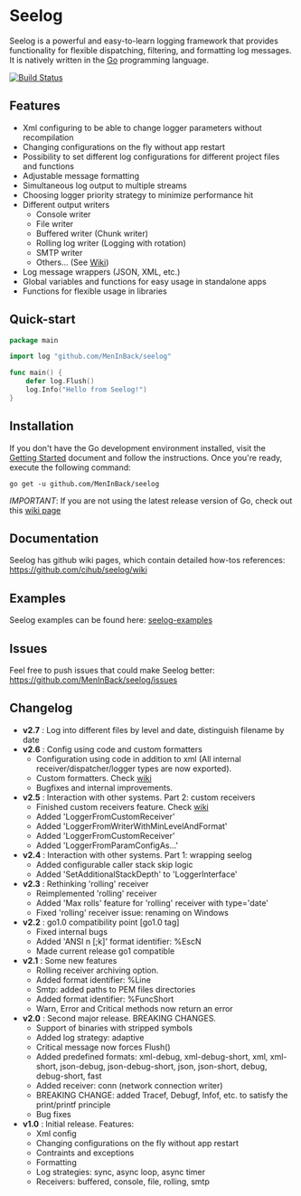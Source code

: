 Seelog
=======

Seelog is a powerful and easy-to-learn logging framework that provides functionality for flexible dispatching, filtering, and formatting log messages.
It is natively written in the [Go](http://golang.org/) programming language. 

[![Build Status](https://drone.io/github.com/cihub/seelog/status.png)](https://drone.io/github.com/cihub/seelog/latest)

Features
------------------

* Xml configuring to be able to change logger parameters without recompilation
* Changing configurations on the fly without app restart
* Possibility to set different log configurations for different project files and functions
* Adjustable message formatting
* Simultaneous log output to multiple streams
* Choosing logger priority strategy to minimize performance hit
* Different output writers
  * Console writer
  * File writer 
  * Buffered writer (Chunk writer)
  * Rolling log writer (Logging with rotation)
  * SMTP writer
  * Others... (See [Wiki](https://github.com/cihub/seelog/wiki))
* Log message wrappers (JSON, XML, etc.)
* Global variables and functions for easy usage in standalone apps
* Functions for flexible usage in libraries

Quick-start
-----------

```go
package main

import log "github.com/MenInBack/seelog"

func main() {
    defer log.Flush()
    log.Info("Hello from Seelog!")
}
```

Installation
------------

If you don't have the Go development environment installed, visit the 
[Getting Started](http://golang.org/doc/install.html) document and follow the instructions. Once you're ready, execute the following command:

```
go get -u github.com/MenInBack/seelog
```

*IMPORTANT*: If you are not using the latest release version of Go, check out this [wiki page](https://github.com/cihub/seelog/wiki/Notes-on-'go-get')

Documentation
---------------

Seelog has github wiki pages, which contain detailed how-tos references: https://github.com/cihub/seelog/wiki

Examples
---------------

Seelog examples can be found here: [seelog-examples](https://github.com/MenInBack/seelog-examples)

Issues
---------------

Feel free to push issues that could make Seelog better: https://github.com/MenInBack/seelog/issues

Changelog
---------
* **v2.7** : Log into different files by level and date, distinguish filename by date
* **v2.6** : Config using code and custom formatters
    * Configuration using code in addition to xml (All internal receiver/dispatcher/logger types are now exported).
    * Custom formatters. Check [wiki](https://github.com/cihub/seelog/wiki/Custom-formatters)
    * Bugfixes and internal improvements.
* **v2.5** : Interaction with other systems. Part 2: custom receivers
    * Finished custom receivers feature. Check [wiki](https://github.com/cihub/seelog/wiki/custom-receivers)
    * Added 'LoggerFromCustomReceiver'
    * Added 'LoggerFromWriterWithMinLevelAndFormat'
    * Added 'LoggerFromCustomReceiver'
    * Added 'LoggerFromParamConfigAs...' 
* **v2.4** : Interaction with other systems. Part 1: wrapping seelog
    * Added configurable caller stack skip logic
    * Added 'SetAdditionalStackDepth' to 'LoggerInterface'
* **v2.3** : Rethinking 'rolling' receiver
    * Reimplemented 'rolling' receiver
    * Added 'Max rolls' feature for 'rolling' receiver with type='date'
    * Fixed 'rolling' receiver issue: renaming on Windows
* **v2.2** : go1.0 compatibility point [go1.0 tag]
    * Fixed internal bugs
    * Added 'ANSI n [;k]' format identifier:  %EscN
    * Made current release go1 compatible 
* **v2.1** : Some new features
    * Rolling receiver archiving option.
    * Added format identifier: %Line
    * Smtp: added paths to PEM files directories
    * Added format identifier: %FuncShort
    * Warn, Error and Critical methods now return an error
* **v2.0** : Second major release. BREAKING CHANGES.
    * Support of binaries with stripped symbols
    * Added log strategy: adaptive
    * Critical message now forces Flush()
    * Added predefined formats: xml-debug, xml-debug-short, xml, xml-short, json-debug, json-debug-short, json, json-short, debug, debug-short, fast
    * Added receiver: conn (network connection writer)
    * BREAKING CHANGE: added Tracef, Debugf, Infof, etc. to satisfy the print/printf principle
    * Bug fixes
* **v1.0** : Initial release. Features:
    * Xml config
    * Changing configurations on the fly without app restart
    * Contraints and exceptions
    * Formatting
    * Log strategies: sync, async loop, async timer
    * Receivers: buffered, console, file, rolling, smtp



